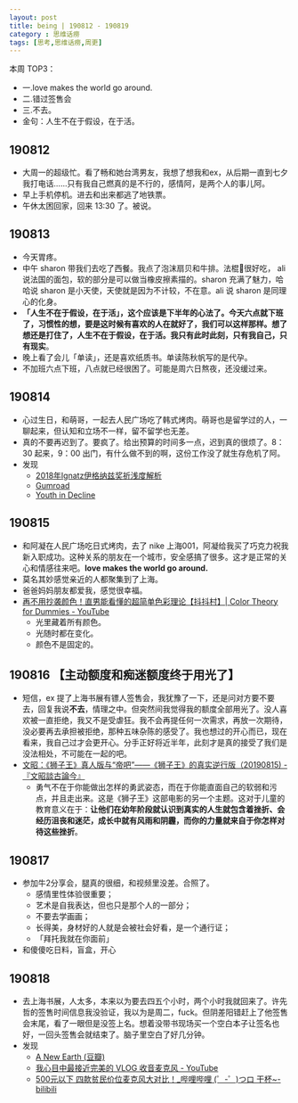 ```yaml
---
layout: post
title: being | 190812 - 190819
category : 思维话痨
tags: [思考,思维话痨,周更]
---
```


本周 TOP3：
- 一.love makes the world go around.
- 二.错过签售会
- 三.不去。
- 金句：人生不在于假设，在于活。


## 190812
  - 大周一的超级忙。看了畅和她台湾男友，我想了想我和ex，从后期一直到七夕我打电话......只有我自己燃真的是不行的，感情阿，是两个人的事儿阿。
  - 早上手机停机。进去和出来都逃了地铁票。
  - 午休太困回家，回来 13:30 了。被说。
  
##  190813
  - 今天胃疼。
  - 中午 sharon 带我们去吃了西餐。我点了泡沫扇贝和牛排。法棍🥖很好吃， ali说法国的面包，软的部分是可以做当橡皮擦素描的。sharon 充满了魅力，哈哈说 sharon 是小天使，天使就是因为不计较，不在意。ali 说 sharon 是同理心的化身。
  - **「人生不在于假设，在于活」，这个应该是下半年的心法了。今天六点就下班了，习惯性的想，要是这时候有喜欢的人在就好了，我们可以这样那样。想了想还是打住了，人生不在于假设，在于活。我只有此时此刻，只有我自己，只有现实**。
  - 晚上看了会儿「单读」，还是喜欢纸质书。单读陈秋帆写的是代孕。
  - 不加班六点下班，八点就已经很困了。可能是周六日熬夜，还没缓过来。

## 190814
  - 心过生日，和萌哥，一起去人民广场吃了韩式烤肉。萌哥也是留学过的人，一聊起来，但认知和立场不一样，留不留学也无差。
  - 真的不要再迟到了。要疯了。给出预算的时间多一点，迟到真的很烦了。8：30 起来，9：00 出门，有什么做不到的啊，这份工作没了就生存危机了阿。
  - 发现
    - [2018年Ignatz伊格纳兹奖祈浅度解析](https://www.douban.com/note/707783928/)
    - [Gumroad](https://gumroad.com/)
    - [Youth in Decline](http://www.youthindecline.com/)
    
##  190815
  - 和阿凝在人民广场吃日式烤肉，去了 nike 上海001，阿凝给我买了巧克力祝我新入职成功。这种关系的朋友在一个城市，安全感搞了很多。这才是正常的关心和情感往来吧。**love makes the world go around.**
  - 莫名其妙感觉亲近的人都聚集到了上海。
  - 爸爸妈妈朋友都爱我，感觉很幸福。
  - [再不用抄袭颜色！直男能看懂的超简单色彩理论【抖抖村】| Color Theory for Dummies - YouTube](https://www.youtube.com/watch?v=XzGc6_4SoXQ) 
    - 光里藏着所有颜色。
    - 光随时都在变化。
    - 颜色不是固定的。
    
##  190816 【主动额度和痴迷额度终于用光了】
  - 短信，ex 提了上海书展有镖人签售会，我犹豫了一下，还是问对方要不要去，回复我说**不去**，情理之中。但突然间我觉得我的额度全部用光了。没人喜欢被一直拒绝，我又不是受虐狂。我不会再提任何一次需求，再放一次期待，没必要再去承担被拒绝，那种五味杂陈的感受了。我也想过的开心而已，现在看来，我自己过才会更开心。分手正好将近半年，此刻才是真的接受了我们是没法相处，不可能在一起的吧。
  - [文昭：《狮子王》真人版与“帝吧”——《狮子王》的真实逆行版（20190815) - 『文昭談古論今』](https://www.wenzhao.ca/2019/08/15/%e6%96%87%e6%98%ad%ef%bc%9a%e3%80%8a%e7%8b%ae%e5%ad%90%e7%8e%8b%e3%80%8b%e7%9c%9f%e4%ba%ba%e7%89%88%e4%b8%8e%e5%b8%9d%e5%90%a7-%e3%80%8a%e7%8b%ae%e5%ad%90%e7%8e%8b/)
    - 勇气不在于你能做出怎样的勇武姿态，而在于你能直面自己的软弱和污点，并且走出来。这是《狮子王》这部电影的另一个主题。这对于儿童的教育意义在于：**让他们在幼年阶段就认识到真实的人生就包含着挫折、会经历沮丧和迷茫，成长中就有风雨和阴霾，而你的力量就来自于你怎样对待这些挫折**。

## 190817
  - 参加牛2分享会，腿真的很细，和视频里没差。合照了。
     - 感情里性体验很重要；
     - 艺术是自我表达，但也只是那个人的一部分；
     - 不要去学画画；
     - 长得美，身材好的人就是会被社会好看，是一个通行证；
     - 「拜托我就在你面前」
  - 和傻傻吃日料，盲盒，开心
  
##  190818
  - 去上海书展，人太多，本来以为要去四五个小时，两个小时我就回来了。许先哲的签售时间信息我没验证，我以为是周二，fuck。但阴差阳错赶上了他签售会末尾，看了一眼但是没签上名。想着没带书现场买一个空白本子让签名也好，一回头签售会就结束了。脑子里空白了好几分钟。
  - 发现
    - [A New Earth (豆瓣)](https://book.douban.com/subject/1477611/)
    - [我心目中最接近完美的 VLOG 收音麦克风 - YouTube](https://www.youtube.com/watch?v=w4AQUUeRyaI)
    - [500元以下 四款贫民价位麦克风大对比！_哔哩哔哩 (゜-゜)つロ 干杯~-bilibili](https://www.bilibili.com/video/av55551121?from=search&seid=11232183573131186741)
